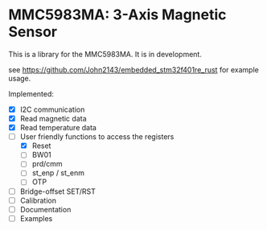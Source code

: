 # MMC5983MA: 3-Axis Magnetic Sensor

This is a library for the MMC5983MA. It is in development.

see https://github.com/John2143/embedded_stm32f401re_rust for example usage.

Implemented:
 - [x] I2C communication
 - [x] Read magnetic data
 - [x] Read temperature data
 - [ ] User friendly functions to access the registers
     - [x] Reset
     - [ ] BW01
     - [ ] prd/cmm
     - [ ] st_enp / st_enm
     - [ ] OTP
 - [ ] Bridge-offset SET/RST
 - [ ] Calibration
 - [ ] Documentation
 - [ ] Examples

